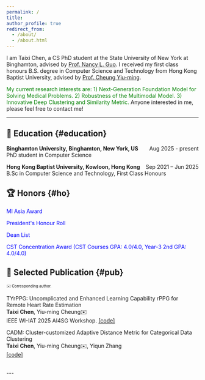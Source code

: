 ```yaml
---
permalink: /
title:
author_profile: true
redirect_from: 
  - /about/
  - /about.html
---
```

I am Taixi Chen, a CS PhD student at the State University of New York at Binghamton, advised by <a href="https://www.binghamton.edu/computer-science/people/profile.html?id=nguo1"> Prof. Nancy L. Guo</a>. I received my first class honours B.S. degree in Computer Science and Technology from Hong Kong Baptist University, advised by <a href="https://www.comp.hkbu.edu.hk/~ymc/"> Prof. Cheung Yiu-ming</a>. 

<span style="color: Green;"> My current research interests are: 1) Next-Generation Foundation Model for Solving Medical Problems. 2) Robustness of the Multimodal Model. 3) Innovative Deep Clustering and Similarity Metric. </span> Anyone interested in me, please feel free to contact me!

---

## 📖 Education {#education}
**Binghamton University, Binghamton, New York, US**     <span style="float: right;">Aug 2025 - present</span>
<br>
PhD student in Computer Science  

**Hong Kong Baptist University, Kowloon, Hong Kong**     <span style="float: right;">Sep 2021 – Jun 2025</span>
<br>
B.Sc in Computer Science and Technology, First Class Honours
 



## 🏆 Honors {#ho}
<span style="color: blue;"> MI Asia Award </span> 

<span style="color: blue;"> President's Honour Roll </span>  

<span style="color: blue;"> Dean List </span>  

<span style="color: blue;">CST Concentration Award (CST Courses GPA: 4.0/4.0, Year-3 2nd GPA: 4.0/4.0)</span>



## 📕 Selected Publication {#pub}

 <span style="font-size: 0.7em;">✉️ Corresponding author.

TYrPPG: Uncomplicated and Enhanced Learning Capability rPPG for Remote Heart Rate Estimation  
**Taixi Chen**, Yiu-ming Cheung✉️  
IEEE WI-IAT 2025 AI4SG Workshop. [[code]](https://github.com/Taixi-CHEN/TYrPPG)
<br>

CADM: Cluster-customized Adaptive Distance Metric for Categorical Data Clustering  
**Taixi Chen**,  Yiu-ming Cheung✉️, Yiqun Zhang  
[[code]](https://anonymous.4open.science/r/CADM-47D8/README.md)</span>

<br>
---


<div style="width: 100%; margin: auto;">
    <script type='text/javascript' id='clustrmaps' src='//cdn.clustrmaps.com/map_v2.js?cl=ffffff&w=300&t=tt&d=oMV34JLFA3Jp3H41-As6Lgg-0IQPFESA6TJlIwAjQWs'></script>
    <br>
</div>

